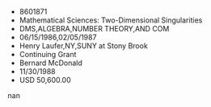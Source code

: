 
* 8601871
* Mathematical Sciences: Two-Dimensional Singularities
* DMS,ALGEBRA,NUMBER THEORY,AND COM
* 06/15/1986,02/05/1987
* Henry Laufer,NY,SUNY at Stony Brook
* Continuing Grant
* Bernard McDonald
* 11/30/1988
* USD 50,600.00

nan

